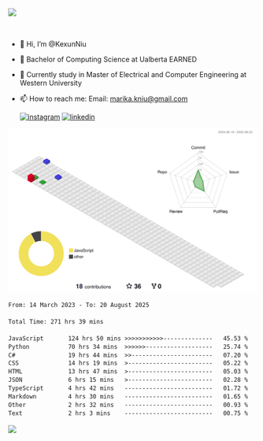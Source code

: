 <a href="https://github.com/anuraghazra/github-readme-stats">
  <img align="center" src="https://github-readme-stats.vercel.app/api?username=KexunNiu&show_icons=true" />
</a>
</br>
</br>
</br>

- 👋 Hi, I’m @KexunNiu
- 👀 Bachelor of Computing Science at Ualberta EARNED
- 🌱 Currently study in Master of Electrical and Computer Engineering at Western University
- 📫 How to reach me: Email: marika.kniu@gmail.com
  
  [![instagram](https://github.com/shikhar1020jais1/Git-Social/blob/master/Icons/Instagram1.png (Instagram))][1] [![linkedin](https://github.com/shikhar1020jais1/Git-Social/blob/master/Icons/LinkedIn1.png (LinkedIn))][2]

<!-- To Link your profile to the media buttons -->

[1]: https://www.instagram.com/barryn719_
[2]: https://www.linkedin.com/in/kexun-niu



![](./profile-3d-contrib/profile-gitblock.svg)

<!--START_SECTION:waka-->

```txt
From: 14 March 2023 - To: 20 August 2025

Total Time: 271 hrs 39 mins

JavaScript       124 hrs 50 mins >>>>>>>>>>>--------------   45.53 %
Python           70 hrs 34 mins  >>>>>>-------------------   25.74 %
C#               19 hrs 44 mins  >>-----------------------   07.20 %
CSS              14 hrs 19 mins  >------------------------   05.22 %
HTML             13 hrs 47 mins  >------------------------   05.03 %
JSON             6 hrs 15 mins   >------------------------   02.28 %
TypeScript       4 hrs 42 mins   -------------------------   01.72 %
Markdown         4 hrs 30 mins   -------------------------   01.65 %
Other            2 hrs 32 mins   -------------------------   00.93 %
Text             2 hrs 3 mins    -------------------------   00.75 %
```

<!--END_SECTION:waka-->

<a href="https://github.com/anuraghazra/github-readme-stats">
  <img align="center" src="https://github-readme-stats.vercel.app/api/top-langs/?username=KexunNiu" />
</a>


